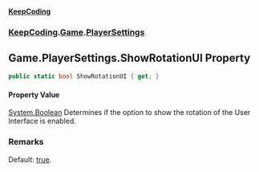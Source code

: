 #### [KeepCoding](index.md 'index')
### [KeepCoding](KeepCoding.md 'KeepCoding').[Game](KeepCoding_Game.md 'KeepCoding.Game').[PlayerSettings](KeepCoding_Game_PlayerSettings.md 'KeepCoding.Game.PlayerSettings')
## Game.PlayerSettings.ShowRotationUI Property
```csharp
public static bool ShowRotationUI { get; }
```
#### Property Value
[System.Boolean](https://docs.microsoft.com/en-us/dotnet/api/System.Boolean 'System.Boolean')
Determines if the option to show the rotation of the User Interface is enabled.  
### Remarks
Default: [true](https://docs.microsoft.com/en-us/dotnet/csharp/language-reference/builtin-types/bool 'https://docs.microsoft.com/en-us/dotnet/csharp/language-reference/builtin-types/bool').  
